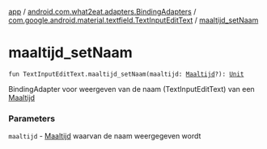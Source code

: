 [app](../../index.md) / [android.com.what2eat.adapters.BindingAdapters](../index.md) / [com.google.android.material.textfield.TextInputEditText](index.md) / [maaltijd_setNaam](./maaltijd_set-naam.md)

# maaltijd_setNaam

`fun TextInputEditText.maaltijd_setNaam(maaltijd: `[`Maaltijd`](../../android.com.what2eat.model/-maaltijd/index.md)`?): `[`Unit`](https://kotlinlang.org/api/latest/jvm/stdlib/kotlin/-unit/index.html)

BindingAdapter voor weergeven van de naam (TextInputEditText) van een [Maaltijd](../../android.com.what2eat.model/-maaltijd/index.md)

### Parameters

`maaltijd` - [Maaltijd](../../android.com.what2eat.model/-maaltijd/index.md) waarvan de naam weergegeven wordt